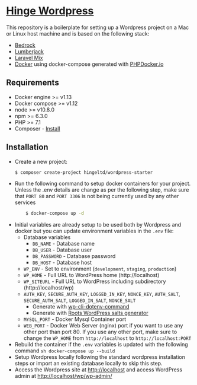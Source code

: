 # [Hinge Wordpress](https://github.com/hingeltd/wordpress-starter)

This repository is a boilerplate for setting up a Wordpress project on a Mac or Linux host machine and is based on the following stack:

* [Bedrock](https://roots.io/bedrock/)
* [Lumberjack](https://lumberjack.rareloop.com/)
* [Laravel Mix](https://laravel-mix.com/)
* [Docker](https://www.docker.com/) using docker-compose generated with [PHPDocker.io](https://phpdocker.io/generator)

## Requirements

* Docker engine >= v1.13
* Docker compose >= v1.12
* node >= v10.8.0
* npm >= 6.3.0
* PHP >= 7.1
* Composer - [Install](https://getcomposer.org/doc/00-intro.md#installation-linux-unix-osx)

## Installation

- Create a new project:
    ```sh
    $ composer create-project hingeltd/wordpress-starter
    ```
- Run the following command to setup docker containers for your project. Unless the .env details are change as per the following step, make sure that ```PORT 80``` and ```PORT 3306``` is not being currently used by any other services 
    ```sh
        $ docker-compose up -d
    ```
- Initial variables are already setup to be used both by Wordpress and docker but you can update environment variables in the `.env` file:
  * Database variables
    * `DB_NAME` - Database name
    * `DB_USER` - Database user
    * `DB_PASSWORD` - Database password
    * `DB_HOST` - Database host
  * `WP_ENV` - Set to environment (`development`, `staging`, `production`)
  * `WP_HOME` - Full URL to WordPress home (http://localhost)
  * `WP_SITEURL` - Full URL to WordPress including subdirectory (http://localhost/wp)
  * `AUTH_KEY`, `SECURE_AUTH_KEY`, `LOGGED_IN_KEY`, `NONCE_KEY`, `AUTH_SALT`, `SECURE_AUTH_SALT`, `LOGGED_IN_SALT`, `NONCE_SALT`
    * Generate with [wp-cli-dotenv-command](https://github.com/aaemnnosttv/wp-cli-dotenv-command)
    * Generate with [Roots WordPress salts generator](https://roots.io/salts.html)
  * `MYSQL_PORT` - Docker Mysql Container port
  * `WEB_PORT` - Docker Web Server (nginx) port if you want to use any other port than port 80. If you use any other port, make sure to change the ```WP_HOME``` from ```http://localhost``` to ```http://localhost:PORT```
- Rebuild the container if the `.env` variables is updated with the following command
  ```sh docker-compose up --build``` 
- Setup Wordpress locally following the standard wordpress installation steps or import an existing database locally to skip this step.
- Access the Wordpress site at [http://localhost](http://localhost) and access WordPress admin at [http://localhost/wp/wp-admin/](http://localhost/wp/wp-admin/)
